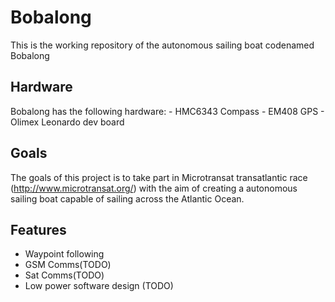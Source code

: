 Bobalong
=======

This is the working repository of the autonomous sailing boat codenamed Bobalong

## Hardware

Bobalong has the following hardware:
    - HMC6343 Compass
    - EM408 GPS
    - Olimex Leonardo dev board


## Goals

The goals of this project is to take part in Microtransat transatlantic race (http://www.microtransat.org/) with the aim of creating a autonomous sailing boat capable of sailing across the Atlantic Ocean.

## Features

- Waypoint following
- GSM Comms(TODO)
- Sat Comms(TODO)
- Low power software design (TODO)
